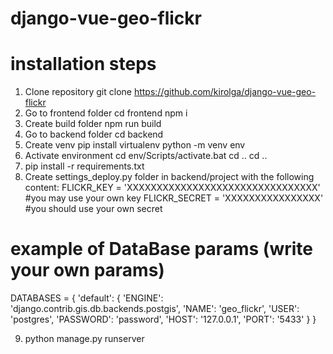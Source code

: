 # django-vue-geo-flickr
# installation steps
1. Clone repository
git clone https://github.com/kirolga/django-vue-geo-flickr
2. Go to frontend folder
cd frontend
npm i
3. Create build folder
npm run build
4. Go to backend folder
cd backend
5. Create venv
pip install virtualenv
python -m venv env
6. Activate environment
cd env/Scripts/activate.bat
cd ..
cd ..
7. pip install -r requirements.txt
8. Create settings_deploy.py folder in backend/project with the following content:
FLICKR_KEY = 'XXXXXXXXXXXXXXXXXXXXXXXXXXXXXXXX' #you may use your own key
FLICKR_SECRET = 'XXXXXXXXXXXXXXXX' #you should use your own secret

# example of DataBase params (write your own params)
DATABASES = {
    'default': {
        'ENGINE': 'django.contrib.gis.db.backends.postgis',
        'NAME': 'geo_flickr',
        'USER': 'postgres',
        'PASSWORD': 'password',
        'HOST': '127.0.0.1',
        'PORT': '5433'
    }
}

9. python manage.py runserver


